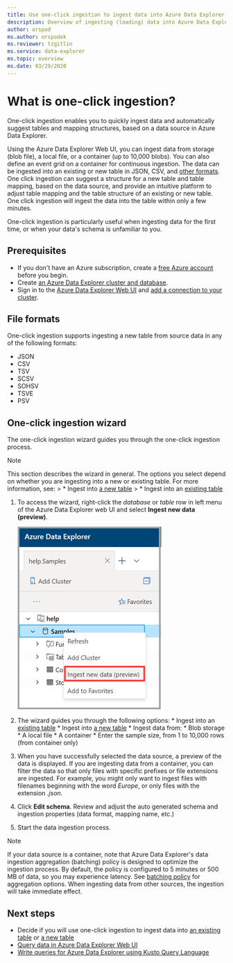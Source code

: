 ```yaml
---
title: Use one-click ingestion to ingest data into Azure Data Explorer
description: Overview of ingesting (loading) data into Azure Data Explorer simply, using one-click ingestion.
author: orspod
ms.author: orspodek
ms.reviewer: tzgitlin
ms.service: data-explorer
ms.topic: overview
ms.date: 03/29/2020
---
```


# What is one-click ingestion? 

One-click ingestion enables you to quickly ingest data and automatically suggest tables and mapping structures, based on a data source in Azure Data Explorer. 

Using the Azure Data Explorer Web UI, you can ingest data from storage (blob file), a local file, or a container (up to 10,000 blobs). You can also define an event grid on a container for continuous ingestion. The data can be ingested into an existing or new table in JSON, CSV, and [other formats](#file-formats). One click ingestion can suggest a structure for a new table and table mapping, based on the data source, and provide an intuitive platform to adjust table mapping and the table structure of an existing or new table. One click ingestion will ingest the data into the table within only a few minutes.

One-click ingestion is particularly useful when ingesting data for the first time, or when your data's schema is unfamiliar to you.

## Prerequisites

* If you don't have an Azure subscription, create a [free Azure account](https://azure.microsoft.com/free/) before you begin.
* Create [an Azure Data Explorer cluster and database](create-cluster-database-portal.md).
* Sign in to the [Azure Data Explorer Web UI](https://dataexplorer.azure.com/) and [add a connection to your cluster](/azure/data-explorer/web-query-data#add-clusters).

## File formats

One-click ingestion supports ingesting a new table from source data in any of the following formats:
* JSON
* CSV
* TSV
* SCSV
* SOHSV
* TSVE
* PSV

## One-click ingestion wizard

The one-click ingestion wizard guides you through the one-click ingestion process. 

> [!Note]
> This section describes the wizard in general. The options you select depend on whether you are ingesting into a new or existing table. 
> For more information, see:
    > * Ingest into [a new table](one-click-ingestion-new-table.md)
    > * Ingest into an [existing table](one-click-ingestion-existing-table.md) 
    
1. To access the wizard, right-click the *database* or *table* row in left menu of the Azure Data Explorer web UI and select **Ingest new data (preview)**.

    ![Select one-click ingestion in the Web UI](media/ingest-data-one-click/one-click-ingestion-in-webui.png)   

1. The wizard guides you through the following options:
       * Ingest into an [existing table](one-click-ingestion-existing-table.md)
       * Ingest into [a new table](one-click-ingestion-new-table.md)
       * Ingest data from:
              * Blob storage
              * A local file
              * A container
       * Enter the sample size, from 1 to 10,000 rows (from container only)
       
1. When you have successfully selected the data source, a preview of the data is displayed. 
    If you are ingesting data from a container, you can filter the data so that only files with specific prefixes or file extensions are ingested. For example, you might only want to ingest files with filenames beginning with the word *Europe*, or only files with the extension *.json*. 

1. Click **Edit schema**. Review and adjust the auto generated schema and ingestion properties (data format, mapping name, etc.)

1. Start the data ingestion process.

> [!Note]
> If your data source is a container, note that Azure Data Explorer's data ingestion aggregation (batching) policy is designed to optimize the ingestion process. By default, the policy is configured to 5 minutes or 500 MB of data, so you may experience latency. See [batching policy](kusto/management/batchingpolicy.md) for aggregation options. When ingesting data from other sources, the ingestion will take immediate effect.

## Next steps

* Decide if you will use one-click ingestion to ingest data into [an existing table](one-click-ingestion-existing-table.md) or [a new table](one-click-ingestion-new-table.md)
* [Query data in Azure Data Explorer Web UI](/azure/data-explorer/web-query-data)
* [Write queries for Azure Data Explorer using Kusto Query Language](/azure/data-explorer/write-queries)
